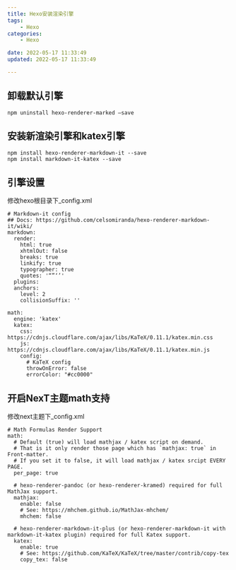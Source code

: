 ```yaml
---
title: Hexo安装渲染引擎
tags: 
	- Hexo
categories: 
	- Hexo

date: 2022-05-17 11:33:49
updated: 2022-05-17 11:33:49

---
```


## <span id="inline-blue">卸载默认引擎</span>



```shell
npm uninstall hexo-renderer-marked –save
```



## <span id="inline-blue">安装新渲染引擎和katex引擎</span>

```shell
npm install hexo-renderer-markdown-it --save
npm install markdown-it-katex --save
```

## <span id="inline-blue">引擎设置</span>

修改hexo根目录下_config.xml

```shell
# Markdown-it config
## Docs: https://github.com/celsomiranda/hexo-renderer-markdown-it/wiki/
markdown:
  render:
    html: true
    xhtmlOut: false
    breaks: true
    linkify: true
    typographer: true
    quotes: '“”‘’'
  plugins:
  anchors:
    level: 2
    collisionSuffix: ''

math:
  engine: 'katex'   
  katex:
    css: https://cdnjs.cloudflare.com/ajax/libs/KaTeX/0.11.1/katex.min.css
    js: https://cdnjs.cloudflare.com/ajax/libs/KaTeX/0.11.1/katex.min.js
    config:
      # KaTeX config
      throwOnError: false
      errorColor: "#cc0000"   

```

## <span id="inline-blue">开启NexT主题math支持</span>

修改next主题下_config.xml

```shell
# Math Formulas Render Support
math:
  # Default (true) will load mathjax / katex script on demand.
  # That is it only render those page which has `mathjax: true` in Front-matter.
  # If you set it to false, it will load mathjax / katex srcipt EVERY PAGE.
  per_page: true

  # hexo-renderer-pandoc (or hexo-renderer-kramed) required for full MathJax support.
  mathjax:
    enable: false
    # See: https://mhchem.github.io/MathJax-mhchem/
    mhchem: false

  # hexo-renderer-markdown-it-plus (or hexo-renderer-markdown-it with markdown-it-katex plugin) required for full Katex support.
  katex:
    enable: true
    # See: https://github.com/KaTeX/KaTeX/tree/master/contrib/copy-tex
    copy_tex: false
```




